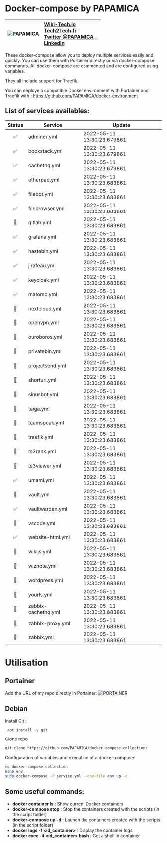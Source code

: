 
# Docker-compose by PAPAMICA
|  ![PAPAMICA](https://zupimages.net/up/20/04/7vtd.png) |  [Wiki-Tech.io](https://Wiki-Tech.io/)<br/> [Tech2Tech.fr](https://www.tech2tech.fr/) <br/> [Twitter @PAPAMICA__](https://twitter.com/PAPAMICA__) <br/> [LinkedIn](https://www.linkedin.com/in/mickael-asseline/)<br/> |
|:--------:| :-------------|


These docker-compose allow you to deploy multiple services easily and quickly. You can use them with Portainer directly or via docker-compose commands.
All docker-compose are commented and are configured using variables.

They all include support for Traefik.

You can deploye a compatible Docker environment with Portainer and Traefik with :
https://github.com/PAPAMICA/docker-environment



## List of services availables:
| Status | Service | Update |
|:--:|--|--|
| ✅ | adminer.yml | 2022-05-11 13:30:23.679861 |
| ✅ | bookstack.yml | 2022-05-11 13:30:23.679861 |
| ✅ | cachethq.yml | 2022-05-11 13:30:23.679861 |
| ✅ | etherpad.yml | 2022-05-11 13:30:23.683861 |
| ✅ | filebot.yml | 2022-05-11 13:30:23.683861 |
| ✅ | filebrowser.yml | 2022-05-11 13:30:23.683861 |
| 🚸 | gitlab.yml | 2022-05-11 13:30:23.683861 |
| ✅ | grafana.yml | 2022-05-11 13:30:23.683861 |
| ✅ | hastebin.yml | 2022-05-11 13:30:23.683861 |
| ✅ | jirafeau.yml | 2022-05-11 13:30:23.683861 |
| ✅ | keycloak.yml | 2022-05-11 13:30:23.683861 |
| ✅ | matomo.yml | 2022-05-11 13:30:23.683861 |
| 🚸 | nextcloud.yml | 2022-05-11 13:30:23.683861 |
| 🚸 | openvpn.yml | 2022-05-11 13:30:23.683861 |
| 🚸 | ouroboros.yml | 2022-05-11 13:30:23.683861 |
| 🚸 | privatebin.yml | 2022-05-11 13:30:23.683861 |
| 🚸 | projectsend.yml | 2022-05-11 13:30:23.683861 |
| 🚸 | shorturl.yml | 2022-05-11 13:30:23.683861 |
| 🚸 | sinusbot.yml | 2022-05-11 13:30:23.683861 |
| 🚸 | taiga.yml | 2022-05-11 13:30:23.683861 |
| 🚸 | teamspeak.yml | 2022-05-11 13:30:23.683861 |
| 🚸 | traefik.yml | 2022-05-11 13:30:23.683861 |
| 🚸 | ts3rank.yml | 2022-05-11 13:30:23.683861 |
| 🚸 | ts3viewer.yml | 2022-05-11 13:30:23.683861 |
| ✅ | umami.yml | 2022-05-11 13:30:23.683861 |
| 🚸 | vault.yml | 2022-05-11 13:30:23.683861 |
| ✅ | vaultwarden.yml | 2022-05-11 13:30:23.683861 |
| 🚸 | vscode.yml | 2022-05-11 13:30:23.683861 |
| ✅ | website-html.yml | 2022-05-11 13:30:23.683861 |
| 🚸 | wikijs.yml | 2022-05-11 13:30:23.683861 |
| 🚸 | wiznote.yml | 2022-05-11 13:30:23.683861 |
| 🚸 | wordpress.yml | 2022-05-11 13:30:23.683861 |
| 🚸 | yourls.yml | 2022-05-11 13:30:23.683861 |
| 🚸 | zabbix-cachethq.yml | 2022-05-11 13:30:23.683861 |
| 🚸 | zabbix-proxy.yml | 2022-05-11 13:30:23.683861 |
| 🚸 | zabbix.yml | 2022-05-11 13:30:23.683861 |


# Utilisation
## Portainer
Add the URL of my repo directly in Portainer:
![PORTAINER](https://i.imgur.com/M49ssCN.png)

## Debian
Install Git :
```bash
 apt install -y git
```

Clone repo
```bash
git clone https://github.com/PAPAMICA/docker-compose-collection/
```


Configuration of variables and execution of a docker-compose:
```bash
cd docker-compose-collection
nano env
sudo docker-compose -f service.yml --env-file env up -d
```
## Some useful commands:

-   **docker container ls** : Show current Docker containers
-   **docker-compose stop** : Stop the containers created with the scripts (in the script folder)
- **docker-compose up -d** : Launch the containers created with the scripts (in the script folder)
-   **docker logs -f <id_container>** : Display the container logs
-   **docker exec -it <id_container> bash** : Get a shell in container
